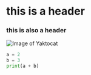 # this is a header
### this is also a header

![Image of Yaktocat](https://octodex.github.com/images/yaktocat.png)

```python
a = 2
b = 3
print(a + b)
```
